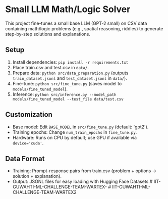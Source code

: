# Small LLM Math/Logic Solver

This project fine-tunes a small base LLM (GPT-2 small) on CSV data containing math/logic problems (e.g., spatial reasoning, riddles) to generate step-by-step solutions and explanations.

## Setup
1. Install dependencies: `pip install -r requirements.txt`
2. Place train.csv and test.csv in `data/`.
3. Prepare data: `python src/data_preparation.py` (outputs `train_dataset.jsonl` and `test_dataset.jsonl` in `data/`).
4. Fine-tune: `python src/fine_tune.py` (saves model to `models/fine_tuned_model`).
5. Inference: `python src/inference.py --model_path models/fine_tuned_model --test_file data/test.csv`

## Customization
- Base model: Edit `BASE_MODEL` in `src/fine_tune.py` (default: 'gpt2').
- Training epochs: Change `num_train_epochs` in `fine_tune.py`.
- Hardware: Runs on CPU by default; use GPU if available via `device='cuda'`.

## Data Format
- Training: Prompt-response pairs from train.csv (problem + options -> solution + explanation).
- Output: JSONL files for easy loading with Hugging Face Datasets.#   I I T - G U W A H T I - M L - C H A L L E N G E - T E A M - W A R T E X -  
 #   I I T - G U W A H T I - M L - C H A L L E N G E - T E A M - W A R T E X 2  
 